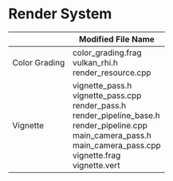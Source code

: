 # Render System

|               | Modified File Name                                           |
| ------------- | ------------------------------------------------------------ |
| Color Grading | color_grading.frag<br />vulkan_rhi.h<br />render_resource.cpp |
| Vignette      | vignette_pass.h<br />vignette_pass.cpp<br />render_pass.h<br />render_pipeline_base.h<br />render_pipeline.cpp<br />main_camera_pass.h<br />main_camera_pass.cpp<br />vignette.frag<br />vignette.vert |

